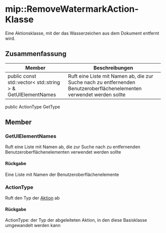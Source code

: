 # <a name="class-mipremovewatermarkaction"></a>mip::RemoveWatermarkAction-Klasse 
Eine Aktionsklasse, mit der das Wasserzeichen aus dem Dokument entfernt wird.
## <a name="summary"></a>Zusammenfassung
 Member                        | Beschreibungen                                
--------------------------------|---------------------------------------------
public const std::vector< std::string > & GetUIElementNames | Ruft eine Liste mit Namen ab, die zur Suche nach zu entfernenden Benutzeroberflächenelementen verwendet werden sollte
public ActionType GetType
## <a name="members"></a>Member
### <a name="getuielementnames"></a>GetUIElementNames
Ruft eine Liste mit Namen ab, die zur Suche nach zu entfernenden Benutzeroberflächenelementen verwendet werden sollte
#### <a name="returns"></a>Rückgabe
Eine Liste mit Namen der Benutzeroberflächenelemente
### <a name="actiontype"></a>ActionType
Ruft den Typ der [Aktion](#classmip_1_1_action) ab
#### <a name="returns"></a>Rückgabe
ActionType: der Typ der abgeleiteten Aktion, in den diese Basisklasse umgewandelt werden kann